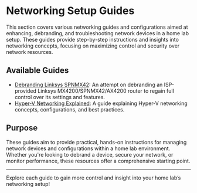 # Networking Setup Guides

This section covers various networking guides and configurations aimed at enhancing, debranding, and troubleshooting network devices in a home lab setup. These guides provide step-by-step instructions and insights into networking concepts, focusing on maximizing control and security over network resources.

## Available Guides

- [Debranding Linksys SPNMX42](Debranding-Linksys-SPNMX42/Debranding-Linksys-SPNMX42.md): An attempt on debranding an ISP-provided Linksys MX4200/SPNMX42/AX4200 router to regain full control over its settings and features.
- [Hyper-V Networking Explained](Hyper-V/Hyper-V-Networking-Explained.md): A guide explaining Hyper-V networking concepts, configurations, and best practices.


## Purpose
These guides aim to provide practical, hands-on instructions for managing network devices and configurations within a home lab environment. Whether you're looking to debrand a device, secure your network, or monitor performance, these resources offer a comprehensive starting point.

---

Explore each guide to gain more control and insight into your home lab’s networking setup!
